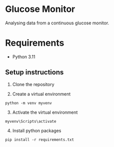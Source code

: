 # Glucose Monitor

Analysing data from a continuous glucose monitor.

# Requirements

- Python 3.11

## Setup instructions

1. Clone the repository

2. Create a virtual environment

```
python -m venv myvenv
```

3. Activate the virtual environment

```
myvenv\Scripts\activate
```

4. Install python packages

```
pip install -r requirements.txt
```


